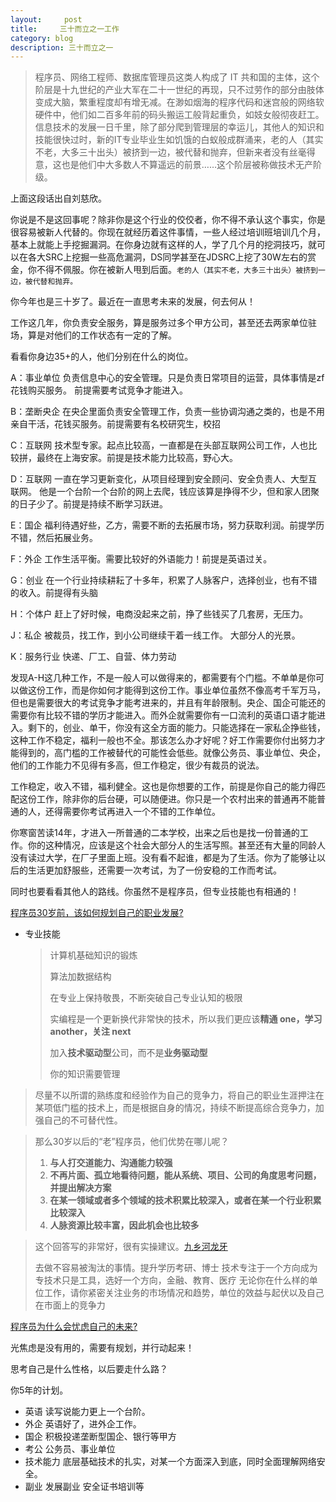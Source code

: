 ```yaml
---
layout:     post
title:     三十而立之一工作
category: blog
description: 三十而立之一
---
```

> 程序员、网络工程师、数据库管理员这类人构成了 IT 共和国的主体，这个阶层是十九世纪的产业大军在二十一世纪的再现，只不过劳作的部分由肢体变成大脑，繁重程度却有增无减。在渺如烟海的程序代码和迷宫般的网络软硬件中，他们如二百多年前的码头搬运工般背起重负，如妓女般彻夜赶工。信息技术的发展一日千里，除了部分爬到管理层的幸运儿，其他人的知识和技能很快过时，新的IT专业毕业生如饥饿的白蚁般成群涌来，老的人（其实不老，大多三十出头）被挤到一边，被代替和抛弃，但新来者没有丝毫得意，这也是他们中大多数人不算遥远的前景……这个阶层被称做技术无产阶级。

上面这段话出自刘慈欣。

你说是不是这回事呢？除非你是这个行业的佼佼者，你不得不承认这个事实，你是很容易被新人代替的。你现在就经历着这件事情，一些人经过培训班培训几个月，基本上就能上手挖掘漏洞。在你身边就有这样的人，学了几个月的挖洞技巧，就可以在各大SRC上挖掘一些高危漏洞，DS同学甚至在JDSRC上挖了30W左右的赏金，你不得不佩服。你在被新人甩到后面。`老的人（其实不老，大多三十出头）被挤到一边，被代替和抛弃。`

你今年也是三十岁了。最近在一直思考未来的发展，何去何从！

工作这几年，你负责安全服务，算是服务过多个甲方公司，甚至还去两家单位驻场，算是对他们的工作状态有一定的了解。

看看你身边35+的人，他们分别在什么的岗位。

A：事业单位 负责信息中心的安全管理。只是负责日常项目的运营，具体事情是zf花钱购买服务。 前提需要考试竞争才能进入。

B：垄断央企 在央企里面负责安全管理工作，负责一些协调沟通之类的，也是不用亲自干活，花钱买服务。前提需要有名校研究生，校招

C：互联网 技术型专家。起点比较高，一直都是在头部互联网公司工作，人也比较拼，最终在上海安家。前提是技术能力比较高，野心大。

D：互联网 一直在学习更新变化，从项目经理到安全顾问、安全负责人、大型互联网。 他是一个台阶一个台阶的网上去爬，钱应该算是挣得不少，但和家人团聚的日子少了。前提是持续不断学习跃进。

E：国企 福利待遇好些，乙方，需要不断的去拓展市场，努力获取利润。前提学历不错，然后拓展业务。

F：外企 工作生活平衡。需要比较好的外语能力！前提是英语过关。

G：创业 在一个行业持续耕耘了十多年，积累了人脉客户，选择创业，也有不错的收入。前提得有头脑

H：个体户 赶上了好时候，电商没起来之前，挣了些钱买了几套房，无压力。

J：私企 被裁员，找工作，到小公司继续干着一线工作。 大部分人的光景。

K：服务行业 快递、厂工、自营、体力劳动

发现A-H这几种工作，不是一般人可以做得来的，都需要有个门槛。不单单是你可以做这份工作，而是你如何才能得到这份工作。事业单位虽然不像高考千军万马，但也是需要很大的考试竞争才能考进来的，并且有年龄限制。央企、国企可能还的需要你有比较不错的学历才能进入。而外企就需要你有一口流利的英语口语才能进入。剩下的，创业、单干，你没有这全方面的能力。只能选择在一家私企挣些钱，这种工作不稳定，福利一般也不全。那该怎么办才好呢？好工作需要你付出努力才能得到的，高门槛的工作被替代的可能性会低些。就像公务员、事业单位、央企，他们的工作能力不见得有多高，但工作稳定，很少有裁员的说法。

工作稳定，收入不错，福利健全。这也是你想要的工作，前提是你自己的能力得匹配这份工作，除非你的后台硬，可以随便进。你只是一个农村出来的普通再不能普通的人，还得需要你考试再进入一个不错的工作单位。

你寒窗苦读14年，才进入一所普通的二本学校，出来之后也是找一份普通的工作。你的这种情况，应该是这个社会大部分人的生活写照。甚至还有大量的同龄人没有读过大学，在厂子里面上班。没有看不起谁，都是为了生活。你为了能够让以后的生活更加舒服些，还需要一次考试，为了一份安稳的工作而考试。

同时也要看看其他人的路线。你虽然不是程序员，但专业技能也有相通的！

[程序员30岁前，该如何规划自己的职业发展?](https://www.zhihu.com/question/67491003)

- 专业技能

  >计算机基础知识的锻炼
  >
  >算法加数据结构
  >
  >在专业上保持敬畏，不断突破自己专业认知的极限
  >
  >实编程是一个更新换代非常快的技术，所以我们更应该**精通 one，学习 another，关注 next**
  >
  >加入**技术驱动型**公司，而不是**业务驱动型**
  >
  >你的知识需要管理

> 尽量不以所谓的熟练度和经验作为自己的竞争力，将自己的职业生涯押注在某项低门槛的技术上，而是根据自身的情况，持续不断提高综合竞争力，加强自己的不可替代性。 

> 那么30岁以后的“老”程序员，他们优势在哪儿呢？
>
> 1. **与人打交道能力、沟通能力较强**
> 2. **不再片面、孤立地看待问题，能从系统、项目、公司的角度思考问题，并提出解决方案**
> 3. **在某一领域或者多个领域的技术积累比较深入，或者在某一个行业积累比较深入**
> 4. **人脉资源比较丰富，因此机会也比较多**

>这个回答写的非常好，很有实操建议。[九乡河龙牙](https://www.zhihu.com/people/long-ya-38)
>
>去做不容易被淘汰的事情。提升学历考研、博士
>技术专注于一个方向成为专技术只是工具，选好一个方向，金融、教育、医疗
>无论你在什么样的单位工作，请你紧密关注业务的市场情况和趋势，单位的效益与起伏以及自己在市面上的竞争力

[程序员为什么会忧虑自己的未来?](https://gist.github.com/baymaxium/5f694848e4203fa4d43e20263d2ecf7b)

光焦虑是没有用的，需要有规划，并行动起来！

思考自己是什么性格，以后要走什么路？

你5年的计划。

- 英语 读写说能力更上一个台阶。
- 外企 英语好了，进外企工作。
- 国企 积极投递垄断型国企、银行等甲方
- 考公 公务员、事业单位
- 技术能力 底层基础技术的扎实，对某一个方面深入到底，同时全面理解网络安全。
- 副业 发展副业 安全证书培训等
